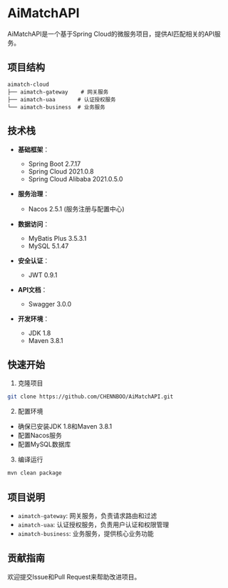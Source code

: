 # AiMatchAPI

AiMatchAPI是一个基于Spring Cloud的微服务项目，提供AI匹配相关的API服务。

## 项目结构
```
aimatch-cloud
├── aimatch-gateway    # 网关服务
├── aimatch-uaa       # 认证授权服务
└── aimatch-business  # 业务服务
```

## 技术栈

- **基础框架**：
  - Spring Boot 2.7.17
  - Spring Cloud 2021.0.8
  - Spring Cloud Alibaba 2021.0.5.0

- **服务治理**：
  - Nacos 2.5.1 (服务注册与配置中心)

- **数据访问**：
  - MyBatis Plus 3.5.3.1
  - MySQL 5.1.47

- **安全认证**：
  - JWT 0.9.1

- **API文档**：
  - Swagger 3.0.0

- **开发环境**：
  - JDK 1.8
  - Maven 3.8.1

## 快速开始

1. 克隆项目
```bash
git clone https://github.com/CHENNBOO/AiMatchAPI.git
```

2. 配置环境
- 确保已安装JDK 1.8和Maven 3.8.1
- 配置Nacos服务
- 配置MySQL数据库

3. 编译运行
```bash
mvn clean package
```

## 项目说明

- `aimatch-gateway`: 网关服务，负责请求路由和过滤
- `aimatch-uaa`: 认证授权服务，负责用户认证和权限管理
- `aimatch-business`: 业务服务，提供核心业务功能

## 贡献指南

欢迎提交Issue和Pull Request来帮助改进项目。
